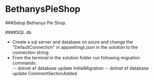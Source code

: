 # BethanysPieShop


###Setup Bethanys Pie Shop.

####SQL db
- Create a sql server and database on azure and change the "DefaultConnection" in appsettings.json in the solution to the connection string.
- From the terminal in the solution folder run following migration commands:  
-- dotnet ef database update InitialMigration
-- dotnet ef database update CommentSectionAdded 

